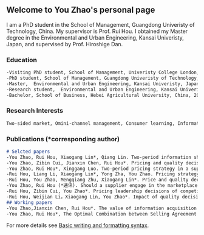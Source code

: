 ## Welcome to You Zhao's personal page

I am a PhD student in the School of Management, Guangdong Univeristy of Technology, China. My supervisor is Prof. Rui Hou. I obtained my Master degree in the Environmental and Urban Engineering, Kansai Univeristy, Japan, and supervised by Prof. Hiroshige Dan.

### Education
```markdown
-Visiting PhD student, School of Management, Univeristy College London, United Kingdom, 2021.11-present (Supervisor: Prof. Dongyuan Zhan)
-PhD student, School of Management, Guangdong Univeristy of Technology, China, 2020.9-present (Supervisor: Prof. Rui Hou)
-Master,  Environmental and Urban Engineering, Kansai Univeristy, Japan, 2018.4-2020.4 (Supervisor: Prof. Hiroshige Dan)
-Research student,  Environmental and Urban Engineering, Kansai Univeristy, Japan, 2017.9-2018.3 (Supervisor: Prof. Hiroshige Dan)
-Bachelor, School of Business, Hebei Agricultural University, China, 2013.9-2017.6
```
### Research Interests
```markdown
Two-sided market, Omini-channel management, Consumer learning, Information asymmetry
```
### Publications (*corresponding author)
```markdown
# Selcted papers
-You Zhao, Rui Hou, Xiaogang Lin*, Qiang Lin. Two-period information sharing in a supply chain under unique and differentiated wholesale pricing strategies. International Transactions in Operational Research, https:/doi.org/10.1111/itor.13081 (SSCI/SCI)
-You Zhao, Zibin Cui, Jianxin Chen, Rui Hou*. Pricing and quality decisions in a supply chain with consumers' privacy concern. Journal of Industrial and Management Optimization，https://doi.org/10.3934/jimo.2021226  (SCI)
-You Zhao, Rui Hou*, Xinggang Luo. Two-period pricing strategy in a supply chain with intertemporal and horizontal reference price effects. INFOR: Information Systems and Operational Research, 2021,59（4）: 639-667 https://doi.org/10.1080/03155986.2021.1985903 （SCI）
-Rui Hou, Liang Li, Xiaogang Lin*, Yong Zha, You Zhao. Pricing strategy for logistics service platforms withcompetitionanduserdistancepreference. InternationalTransactionsinOperationalResearch, (http://doi.org/10.1111/itor.12973, Impact factor: 2.987)
-Rui Hou, You Zhao, Mengqiang Zhu, Xiaogang Lin*. Price and quality decisions in a vertically differen- tiated supply chain with an “online-to-store” channel. Journal of Retailing and Consumer Services, (102593, Impact factor: 7.135).
-You Zhao, Rui Hou (*通讯). Should a supplier engage in the marketplace? an equilibrium analysis in a hybrid-format supply chain. RAIRO- Operations Research, 55 (2021) 2639–2655, https://doi.org/10.1051/ro/2021122 (SCI)
-Rui Hou, Zibin Cui, You Zhao*. Pricing leadership decisions of competing firms with consumer learning. Managerial and Decision Economics, Accepted  (SSCI)
-Rui Hou, Weijian Li，Xiaogang Lin, You Zhao*. Impact of quality decisions on information sharing with supplier encroachment. RAIRO- Operations Research, https://doi.org/10.1051/ro/2021184  (SCI)
## Working papers
-You Zhao,Jianxin Chen, Rui Hou*. The value of information acquisition and sharing in an online intermediary platform. Under first-round review
-You Zhao, Rui Hou*, The Optimal Combination between Selling Agreement and Blockchain Adoption on Online Intermediary Platforms with Private Labels.


```

For more details see [Basic writing and formatting syntax](https://docs.github.com/en/github/writing-on-github/getting-started-with-writing-and-formatting-on-github/basic-writing-and-formatting-syntax).
